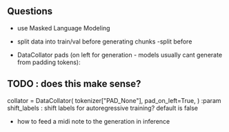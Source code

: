 ## Questions

* use Masked Language Modeling
  
* split data into train/val before generating chunks -split before
  
* DataCollator pads (on left for generation - models usually cant generate from padding tokens):

 ## TODO : does this make sense?
collator = DataCollator(
    tokenizer["PAD_None"], pad_on_left=True, )
:param shift_labels : shift labels for autoregressive training? default is false
    
* how to feed a midi note to the generation in inference

    
